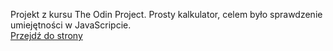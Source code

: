 Projekt z kursu The Odin Project. Prosty kalkulator, celem było sprawdzenie umiejętności w JavaScripcie.  
[Przejdź do strony](https://t-rogalski.github.io/odinetchasketch/)
